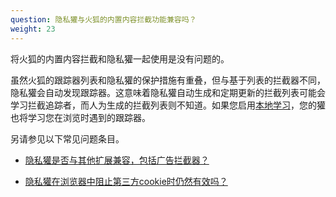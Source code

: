 ```yaml
---
question: 隐私獾与火狐的内置内容拦截功能兼容吗？
weight: 23
---
```


将火狐的内置内容拦截和隐私獾一起使用是没有问题的。

虽然火狐的跟踪器列表和隐私獾的保护措施有重叠，但与基于列表的拦截器不同，隐私獾会自动发现跟踪器。这意味着隐私獾自动生成和定期更新的拦截列表可能会学习拦截追踪者，而人为生成的拦截列表则不知道。如果您启用[本地学习](#How-does-Privacy-Badger-work)，您的獾也将学习您在浏览时遇到的跟踪器。

另请参见以下常见问题条目。

- [隐私獾是否与其他扩展兼容，包括广告拦截器？](#Is-Privacy-Badger-compatible-with-other-extensions%2c-including-other-adblockers)

- [隐私獾在浏览器中阻止第三方cookie时仍然有效吗？](#Does-Privacy-Badger-still-work-when-blocking-third-party-cookies-in-the-browser)
